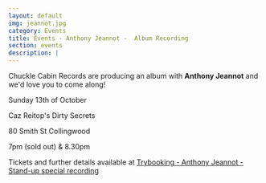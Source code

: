 ```yaml
---
layout: default
img: jeannot.jpg
category: Events
title: Events - Anthony Jeannot -  Album Recording
section: events
description: |
---
```

Chuckle Cabin Records are producing an album with **Anthony Jeannot** and we'd love you to come along!

Sunday 13th of October

Caz Reitop's Dirty Secrets

80 Smith St Collingwood

7pm (sold out)
&
8.30pm

Tickets and further details available at [Trybooking - Anthony Jeannot - Stand-up special recording](https://www.trybooking.com/book/event?eid=542158)


